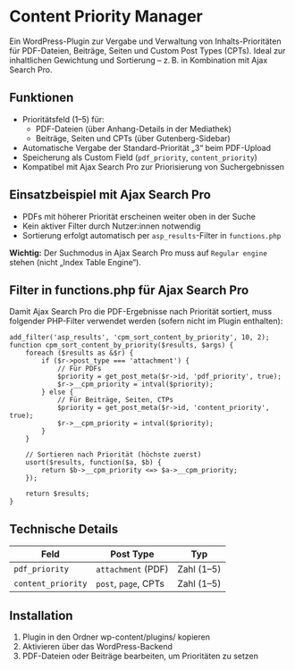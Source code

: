# Content Priority Manager

Ein WordPress-Plugin zur Vergabe und Verwaltung von Inhalts-Prioritäten für PDF-Dateien, Beiträge, Seiten und Custom Post Types (CPTs). Ideal zur inhaltlichen Gewichtung und Sortierung – z. B. in Kombination mit Ajax Search Pro.



## Funktionen

- Prioritätsfeld (1–5) für:
  - PDF-Dateien (über Anhang-Details in der Mediathek)
  - Beiträge, Seiten und CPTs (über Gutenberg-Sidebar)
- Automatische Vergabe der Standard-Priorität „3“ beim PDF-Upload
- Speicherung als Custom Field (`pdf_priority`, `content_priority`)
- Kompatibel mit Ajax Search Pro zur Priorisierung von Suchergebnissen


## Einsatzbeispiel mit Ajax Search Pro

- PDFs mit höherer Priorität erscheinen weiter oben in der Suche
- Kein aktiver Filter durch Nutzer:innen notwendig
- Sortierung erfolgt automatisch per `asp_results`-Filter in `functions.php`

**Wichtig:** Der Suchmodus in Ajax Search Pro muss auf `Regular engine` stehen (nicht „Index Table Engine“).


## Filter in functions.php für Ajax Search Pro
Damit Ajax Search Pro die PDF-Ergebnisse nach Priorität sortiert, muss folgender PHP-Filter verwendet werden (sofern nicht im Plugin enthalten):
```
add_filter('asp_results', 'cpm_sort_content_by_priority', 10, 2);
function cpm_sort_content_by_priority($results, $args) {
    foreach ($results as &$r) {
        if ($r->post_type === 'attachment') {
            // Für PDFs
            $priority = get_post_meta($r->id, 'pdf_priority', true);
            $r->__cpm_priority = intval($priority);
        } else {
            // Für Beiträge, Seiten, CTPs
            $priority = get_post_meta($r->id, 'content_priority', true);
            $r->__cpm_priority = intval($priority);
        }
    }

    // Sortieren nach Priorität (höchste zuerst)
    usort($results, function($a, $b) {
        return $b->__cpm_priority <=> $a->__cpm_priority;
    });

    return $results;
}
```


## Technische Details

| Feld               | Post Type         | Typ     |
|--------------------|-------------------|---------|
| `pdf_priority`     | `attachment` (PDF) | Zahl (1–5) |
| `content_priority` | `post`, `page`, CPTs | Zahl (1–5) |



## Installation

1. Plugin in den Ordner wp-content/plugins/ kopieren
2. Aktivieren über das WordPress-Backend
3. PDF-Dateien oder Beiträge bearbeiten, um Prioritäten zu setzen

